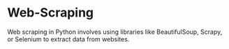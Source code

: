# Web-Scraping
Web scraping in Python involves using libraries like BeautifulSoup, Scrapy, or Selenium to extract data from websites.
